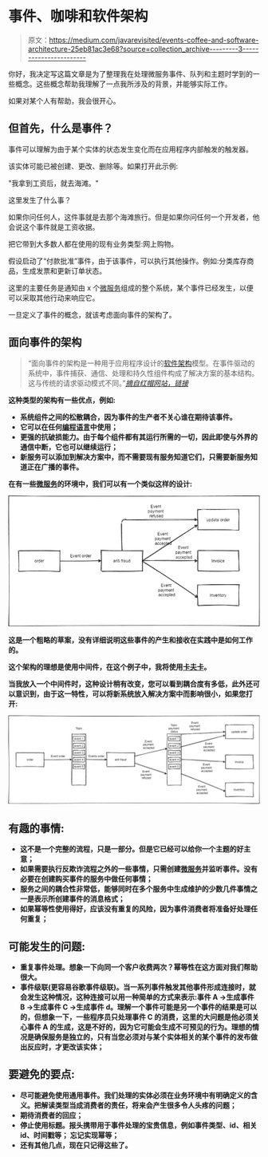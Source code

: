 # 事件、咖啡和软件架构

> 原文：<https://medium.com/javarevisited/events-coffee-and-software-architecture-25eb81ac3e68?source=collection_archive---------3----------------------->

你好，我决定写这篇文章是为了整理我在处理微服务事件、队列和主题时学到的一些概念。这些概念帮助我理解了一点我所涉及的背景，并能够实际工作。

如果对某个人有帮助，我会很开心。

## 但首先，什么是事件？

事件可以理解为由于某个实体的状态发生变化而在应用程序内部触发的触发器。

该实体可能已被创建、更改、删除等。如果打开此示例:

"我拿到工资后，就去海滩。"

这里发生了什么事？

如果你问任何人，这件事就是去那个海滩旅行。但是如果你问任何一个开发者，他会说这个事件就是工资收据。

把它带到大多数人都在使用的现有业务类型:网上购物。

假设启动了“付款批准”事件，由于该事件，可以执行其他操作。例如:分类库存商品，生成发票和更新订单状态。

这里的主要任务是通知由 x 个[微服务](/javarevisited/8-best-online-courses-to-learn-service-oriented-soa-and-microservices-architecture-94c01d6b94e6)组成的整个系统，某个事件已经发生，以便可以采取其他行动来响应它。

一旦定义了事件的概念，就该考虑面向事件的架构了。

## 面向事件的架构

> “面向事件的架构是一种用于应用程序设计的[软件架构](/javarevisited/top-5-courses-to-learn-software-architecture-in-2020-best-of-lot-5d34ebc52e9)模型。在事件驱动的系统中，事件捕获、通信、处理和持久性组件构成了解决方案的基本结构。这与传统的请求驱动模式不同。”*[*摘自红帽网站，链接*](https://www.redhat.com/pt-br/topics/integration/what-is-event-driven-architecture)*

**这种类型的架构有一些优点，例如:**

*   **系统组件之间的松散耦合，因为事件的生产者不关心谁在期待该事件。**
*   **它可以在任何[编程语言](/javarevisited/5-best-programming-languages-to-get-a-sofware-developer-job-in-google-3d8c83c444d6?source=---------17------------------)中使用；**
*   **更强的抗破损能力。由于每个组件都有其运行所需的一切，因此即使与外界的通信中断，它也可以继续运行；**
*   **新服务可以添加到解决方案中，而不需要现有服务知道它们，只需要新服务知道正在广播的事件。**

**在有一些[微服务](/javarevisited/7-free-microservices-courses-for-java-programmers-c9b2f3a2ea7d)的环境中，我们可以有一个类似这样的设计:**

**[![](img/e7554ab0236d81d352104acdf0d8926d.png)](https://javarevisited.blogspot.com/2021/09/microservices-design-patterns-principles.html)**

**这是一个粗略的草案，没有详细说明这些事件的产生和接收在实践中是如何工作的。**

**这个架构的理想是使用中间件，在这个例子中，我将使用[卡夫卡](/javarevisited/top-10-apache-kafka-online-training-courses-and-certifications-621f3c13b38c)。**

**当我放入一个中间件时，这种设计稍有改变，您可以看到耦合度有多低，此外还可以意识到，由于这一特性，可以将新系统放入解决方案中而影响很小，如果您打开:**

**[![](img/302f775c536e8f1a1ed23fe712ae4c54.png)](https://www.java67.com/2021/04/5-free-microservice-courses-for-java.html)**

## **有趣的事情:**

*   **这不是一个完整的流程，只是一部分。但是它已经可以给你一个主题的好主意；**
*   **如果需要执行反欺诈流程之外的一些事情，只需创建[微服务](/javarevisited/10-best-java-microservices-courses-with-spring-boot-and-spring-cloud-6d04556bdfed)并监听事件。没有必要在创建购买事件的服务中做任何事情；**
*   **服务之间的耦合性非常低，能够同时在多个服务中生成维护的少数几件事情之一是表示所创建事件的消息格式；**
*   **如果幂等性使用得好，应该没有重复的风险，因为事件消费者将准备好处理任何重复；**

## **可能发生的问题:**

*   **重复事件处理。想象一下向同一个客户收费两次？幂等性在这方面对我们帮助很大。**
*   **事件级联(更容易谷歌事件级联)。当一系列事件触发其他事件形成连接时，就会发生这种情况，这种连接可以用一种简单的方式来表示:事件 A →生成事件 B →生成事件 C →生成事件 d。理解一个事件可能是另一个事件的结果是可以的，但想象一下，一些程序员只处理事件 C 的消费，这里的大问题是他必须关心事件 A 的生成，这是不好的，因为它可能会生成不可预见的行为。理想的情况是确保服务是独立的，只有当您必须对与某个实体相关的某个事件的发布做出反应时，才更改该实体；**

## **要避免的要点:**

*   **尽可能避免使用通用事件。我们处理的实体必须在业务环境中有明确定义的含义。把解读类型当成消费者的责任，将来会产生很多令人头疼的问题；**
*   **期待消费者的回应；**
*   **停止使用标题。报头携带用于事件处理的宝贵信息，例如事件类型、id、相关 id、时间戳等；
    忘记实现幂等；**
*   **还有其他几点，现在只记得这些了。**